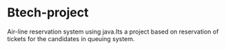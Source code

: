 # Btech-project
Air-line reservation system using java.Its a project based on reservation of tickets for the candidates in queuing system.
